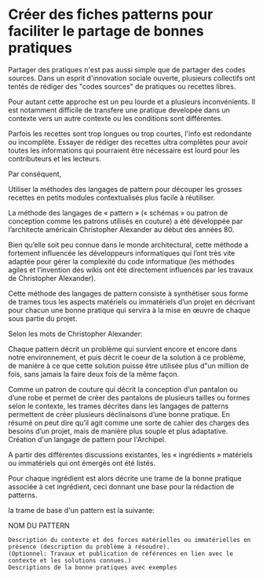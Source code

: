 # Créer des fiches patterns pour faciliter le partage de bonnes pratiques

Partager des pratiques n'est pas aussi simple que de partager des codes sources. Dans un esprit d'innovation sociale ouverte, plusieurs collectifs ont tentés de rédiger des "codes sources" de pratiques ou recettes libres. 

Pour autant cette approche est un peu lourde et a plusieurs inconvénients. Il est notamment difficile de transfere une pratique developée dans un contexte vers un autre contexte ou les conditions sont différentes.

Parfois les recettes sont trop longues ou trop courtes, l'info est redondante ou incomplète. Essayer de rédiger des recettes ultra complètes pour avoir toutes les informations qui pourraient être nécessaire est lourd pour les contributeurs et les lecteurs.

Par conséquent, 

Utiliser la méthodes des langages de pattern pour découper les grosses recettes en petits modules contextualisés plus facile à réutiliser.

La méthode des langages de « pattern » (« schémas » ou patron de conception comme les patrons utilisés en couture) a été développée par l’architecte américain Christopher Alexander au début des années 80.

Bien qu’elle soit peu connue dans le monde architectural, cette méthode a fortement influencée les développeurs informatiques qui l’ont très vite adaptée pour gérer la complexité du code informatique (les méthodes agiles et l’invention des wikis ont été directement influencés par les travaux de Christopher Alexander).

Cette méthode des langages de pattern consiste à synthétiser sous forme de trames tous les aspects matériels ou immatériels d’un projet en décrivant pour chacun une bonne pratique qui servira à la mise en œuvre de chaque sous partie du projet.

Selon les mots de Christopher Alexander:

Chaque pattern décrit un problème qui survient encore et encore dans notre environnement, et puis décrit le coeur de la solution à ce problème, de manière à ce que cette solution puisse être utilisée plus d"un million de fois, sans jamais la faire deux fois de la même façon.

Comme un patron de couture qui décrit la conception d’un pantalon ou d’une robe et permet de créer des pantalons de plusieurs tailles ou formes selon le contexte, les trames décrites dans les langages de patterns permettent de créer plusieurs déclinaisons d’une bonne pratique. En résumé on peut dire qu’il agit comme une sorte de cahier des charges des besoins d’un projet, mais de manière plus souple et plus adaptative.
Création d'un langage de pattern pour l'Archipel.

A partir des différentes discussions existantes, les « ingrédients » matériels ou immatériels qui ont émergés ont été listés.

Pour chaque ingrédient est alors décrite une trame de la bonne pratique associée à cet ingrédient, ceci donnant une base pour la rédaction de patterns.

la trame de base d'un pattern est la suivante:

NOM DU PATTERN

    Description du contexte et des forces matérielles ou immatérielles en présence (description du problème à résoudre).
    (Optionnel: Travaux et publication de références en lien avec le contexte et les solutions connues.)
    Descriptions de la bonne pratiques avec exemples


